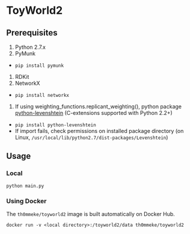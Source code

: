 # ToyWorld2

## Prerequisites

1. Python 2.7.x
1. PyMunk
  - `pip install pymunk`
1. RDKit
1. NetworkX
  - `pip install networkx`
1. If using weighting_functions.replicant_weighting(), python package [python-levenshtein](https://pypi.python.org/pypi/python-Levenshtein/0.12.0) (C-extensions supported with Python 2.2+)
  - `pip install python-levenshtein`
  - If import fails, check permissions on installed package directory (on Linux, `/usr/local/lib/python2.7/dist-packages/Levenshtein`)

## Usage
### Local

`python main.py`

### Using Docker

The `th0mmeke/toyworld2` image is built automatically on Docker Hub.

```
docker run -v <local directory>:/toyworld2/data th0mmeke/toyworld2
```
    
 